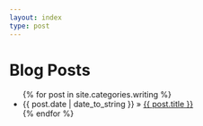 ```yaml
---
layout: index
type: post
---
```


<body>
  <h1>Blog Posts</h1>
  <ul class="posts">
    {% for post in site.categories.writing %}
      <li><span>{{ post.date | date_to_string }}</span> &raquo; <a href="{{ post.url }}">{{ post.title }}</a></li>
    {% endfor %}
  </ul>
</body>
